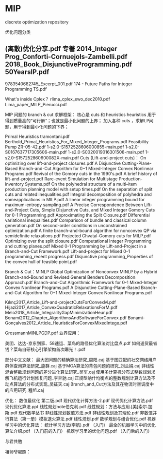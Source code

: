 # MIP
discrete optimization repository

优化问题分类

 
(离散)优化分享.pdf
专著
2014_Integer Prog_Conforti-Cornuejols-Zambelli.pdf 
2018_Book_DisjunctiveProgramming.pdf 
50YearsIP.pdf
---
 
9783540682745_Excerpt_001.pdf 
174 - Future Paths for Integer Programming TS.pdf 
 
What's inside Cplex？
rlima_cplex_ewo_dec2010.pdf
Lima_paper_MILP_Pierucci.pdf
 
MIP 问题的 branch & cut 求解框架：
核心是 cuts 和 heuristics 
heuristics 用于得到质量高的“可行解”；也就是最小化问题的上界；
加入各种 cuts ，求解LP问题，用于得到最小化问题的下界；

Primal Heuristics 
tramontani.pdf
Berthold_Primal_Heuristics_For_Mixed_Integer_Programs.pdf
Feasibility Pump
ZR-05-42.pdf
1-s2.0-S1572528606000855-main.pdf
1-s2.0-S0167637717305606-main.pdf
1-s2.0-S0020019016301508-main.pdf
1-s2.0-S157252860600082X-main.pdf
Cuts (Lift-and-project cuts)：
On optimizing over lift-and-project closures.pdf
A Disjunctive Cutting-Plane-Based Branch-and-Cut Algorithm for 0−1 Mixed-Integer Convex Nonlinear Programs.pdf
Revival of the Gomory cuts in the 1990's.pdf
A brief history of lift-and-project.pdf
Rare-event Simulation for Multistage Production-inventory Systems.pdf
On the polyhedral structure of a multi–item production planning model with setup times.pdf
On the separation of split cuts and related inequalities.pdf
Integral decomposition of polyhedra and someapplications in MILP.pdf
A linear integer programming bound for maximum-entropy sampling.pdf
A Precise Correspondence Between Lift-and-Project Cuts, Simple Disjunctive Cuts, and Mixed Integer Gomory Cuts for 0-1 Programming.pdf
Approximating the Split Closure.pdf
Differential variational inequalities.pdf
Comparison of bundle and classical column generation.pdf
On second-order conditions in unconstrained optimization.pdf
A finite branch-and-bound algorithm for nonconvex QP via semidefinite relaxations.pdf
Projected Chvatal-Gomory cuts for MILP.pdf
Optimizing over the split closure.pdf
Computational Integer Programming and cutting planes.pdf
Mixed 0-1 Programming by Lift-and-Project in a Branch-and-Cut Framework.pdf
Lift-and-project for Mixed 0–1 programming_recent progress.pdf
Disjunctive programming_Properties of the convex hull of feasible point.pdf
 
Branch & Cut：MINLP
Global Optimization of Nonconvex MINLP by a Hybrid Branch-and-Bound and Revised General Benders Decomposition Approach.pdf
Branch-and-Cut Algorithmic Framework for 0-1 Mixed-Integer Convex Nonlinear Programs.pdf
A Disjunctive Cutting-Plane-Based Branch-and-Cut Algorithm for 0−1 Mixed-Integer Convex Nonlinear Programs.pdf
 
Kılınç2017_Article_Lift-and-projectCutsForConvexM.pdf
Hijazi2017_Article_ConvexQuadraticRelaxationsForM.pdf
Melo2018_Article_IntegralityGapMinimizationHeur.pdf
Bonami2012_Chapter_AlgorithmsAndSoftwareForConvex.pdf
Bonami-Gonçalves2012_Article_HeuristicsForConvexMixedIntege.pdf
 
GrossmannMINLPGDP.pdf
业界应用：
 
美团、达达-京东到家、58速运、菜鸟的路径优化算法对比盘点.pdf
如何送货最省钱？菜鸟自研核心引擎架构首次曝光！.pdf
 
部分中文文献：
最大团问题的精确算法研究_周阳.caj
基于图匹配的社交网络用户群体查询算法研究_施群.caj
基于MOA算法的背包问题的研究_刘兰娟.caj
非线性混合整数规划问题的差分进化算法研究_吴军.caj
使用多计算机分布式整数规划求解飞机运行计划修复问题_李奔驰.caj
正规型纳什均衡点的整数规划计算方法及不动点算法的分布式实现_吴征天.caj
Branch_and_Cut方法及其在物流时空调度中的应用研究_程旭.caj
 
优化：
数值最优化 第二版.pdf 
现代优化计算方法-2.pdf
现代优化计算方法.pdf
现代优化算法.ppt
线性规划note伯克利.pdf
线性规划：方法与应用.[美]索尔.加斯.pdf
现代数学丛书 非线性规划数值方法.pdf
非线性规划及其理论.pdf
非数值并行算法（第一册）模拟退火算法.pdf
线性规划.pdf
数学规划与组合优化.pdf
机器学习中的优化算法：
统计学习方法(李航).pdf （入门）
最全的机器学习中的优化算法介绍.pdf （入门前的入门）
机器学习里的优化问题.pdf （入门后的入门）
 
与君共勉

 
祖师爷靓照：

